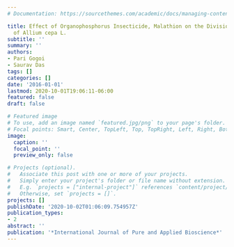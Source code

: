 ```yaml
---
# Documentation: https://sourcethemes.com/academic/docs/managing-content/

title: Effect of Organophosphorus Insecticide, Malathion on the Division of Meristems
  of Allium cepa L.
subtitle: ''
summary: ''
authors:
- Pari Gogoi
- Saurav Das
tags: []
categories: []
date: '2016-01-01'
lastmod: 2020-10-01T19:06:11-06:00
featured: false
draft: false

# Featured image
# To use, add an image named `featured.jpg/png` to your page's folder.
# Focal points: Smart, Center, TopLeft, Top, TopRight, Left, Right, BottomLeft, Bottom, BottomRight.
image:
  caption: ''
  focal_point: ''
  preview_only: false

# Projects (optional).
#   Associate this post with one or more of your projects.
#   Simply enter your project's folder or file name without extension.
#   E.g. `projects = ["internal-project"]` references `content/project/deep-learning/index.md`.
#   Otherwise, set `projects = []`.
projects: []
publishDate: '2020-10-02T01:06:09.754957Z'
publication_types:
- 2
abstract: ''
publication: '*International Journal of Pure and Applied Bioscience*'
---
```

